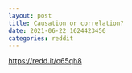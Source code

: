 ```yaml
--- 
layout: post 
title: Causation or correlation? 
date: 2021-06-22 1624423456 
categories: reddit 
--- 
```

https://redd.it/o65qh8